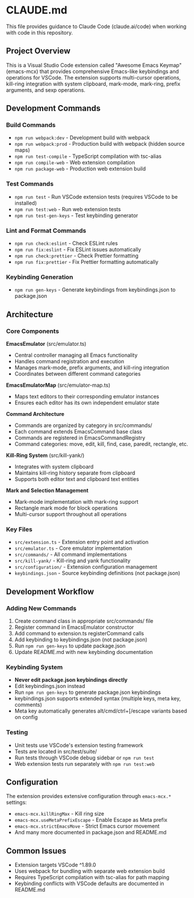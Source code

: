 # CLAUDE.md

This file provides guidance to Claude Code (claude.ai/code) when working with code in this repository.

## Project Overview

This is a Visual Studio Code extension called "Awesome Emacs Keymap" (emacs-mcx) that provides comprehensive Emacs-like keybindings and operations for VSCode. The extension supports multi-cursor operations, kill-ring integration with system clipboard, mark-mode, mark-ring, prefix arguments, and sexp operations.

## Development Commands

### Build Commands

- `npm run webpack:dev` - Development build with webpack
- `npm run webpack:prod` - Production build with webpack (hidden source maps)
- `npm run test-compile` - TypeScript compilation with tsc-alias
- `npm run compile-web` - Web extension compilation
- `npm run package-web` - Production web extension build

### Test Commands

- `npm run test` - Run VSCode extension tests (requires VSCode to be installed)
- `npm run test:web` - Run web extension tests
- `npm run test-gen-keys` - Test keybinding generator

### Lint and Format Commands

- `npm run check:eslint` - Check ESLint rules
- `npm run fix:eslint` - Fix ESLint issues automatically
- `npm run check:prettier` - Check Prettier formatting
- `npm run fix:prettier` - Fix Prettier formatting automatically

### Keybinding Generation

- `npm run gen-keys` - Generate keybindings from keybindings.json to package.json

## Architecture

### Core Components

**EmacsEmulator** (src/emulator.ts)

- Central controller managing all Emacs functionality
- Handles command registration and execution
- Manages mark-mode, prefix arguments, and kill-ring integration
- Coordinates between different command categories

**EmacsEmulatorMap** (src/emulator-map.ts)

- Maps text editors to their corresponding emulator instances
- Ensures each editor has its own independent emulator state

**Command Architecture**

- Commands are organized by category in src/commands/
- Each command extends EmacsCommand base class
- Commands are registered in EmacsCommandRegistry
- Command categories: move, edit, kill, find, case, paredit, rectangle, etc.

**Kill-Ring System** (src/kill-yank/)

- Integrates with system clipboard
- Maintains kill-ring history separate from clipboard
- Supports both editor text and clipboard text entities

**Mark and Selection Management**

- Mark-mode implementation with mark-ring support
- Rectangle mark mode for block operations
- Multi-cursor support throughout all operations

### Key Files

- `src/extension.ts` - Extension entry point and activation
- `src/emulator.ts` - Core emulator implementation
- `src/commands/` - All command implementations
- `src/kill-yank/` - Kill-ring and yank functionality
- `src/configuration/` - Extension configuration management
- `keybindings.json` - Source keybinding definitions (not package.json)

## Development Workflow

### Adding New Commands

1. Create command class in appropriate src/commands/ file
2. Register command in EmacsEmulator constructor
3. Add command to extension.ts registerCommand calls
4. Add keybinding to keybindings.json (not package.json)
5. Run `npm run gen-keys` to update package.json
6. Update README.md with new keybinding documentation

### Keybinding System

- **Never edit package.json keybindings directly**
- Edit keybindings.json instead
- Run `npm run gen-keys` to generate package.json keybindings
- keybindings.json supports extended syntax (multiple keys, meta key, comments)
- Meta key automatically generates alt/cmd/ctrl+[/escape variants based on config

### Testing

- Unit tests use VSCode's extension testing framework
- Tests are located in src/test/suite/
- Run tests through VSCode debug sidebar or `npm run test`
- Web extension tests run separately with `npm run test:web`

## Configuration

The extension provides extensive configuration through `emacs-mcx.*` settings:

- `emacs-mcx.killRingMax` - Kill ring size
- `emacs-mcx.useMetaPrefixEscape` - Enable Escape as Meta prefix
- `emacs-mcx.strictEmacsMove` - Strict Emacs cursor movement
- And many more documented in package.json and README.md

## Common Issues

- Extension targets VSCode ^1.89.0
- Uses webpack for bundling with separate web extension build
- Requires TypeScript compilation with tsc-alias for path mapping
- Keybinding conflicts with VSCode defaults are documented in README.md
